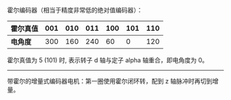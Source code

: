 霍尔编码器（相当于精度非常低的绝对值编码器）：

| 霍尔真值   | 001  | 010  | 011  | 100  | 101  | 110  |
| ---------- | ---- | ---- | ---- | ---- | ---- | ---- |
| **电角度** | 300  | 160  | 240  | 60   | 0    | 120  |

霍尔真值为 5 (101) 时, 表示转子 d 轴与定子 alpha 轴重合，即电角度为 0。

---

带霍尔的增量式编码器电机：第一圈使用霍尔闭环转，配到 z 轴脉冲时再切到增量。

